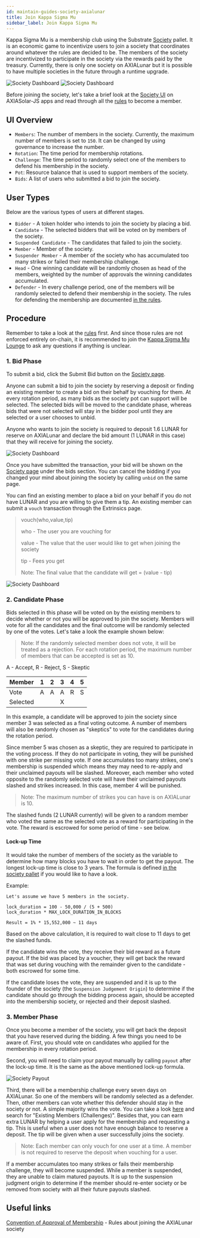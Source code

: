 ```yaml
---
id: maintain-guides-society-axialunar
title: Join Kappa Sigma Mu
sidebar_label: Join Kappa Sigma Mu
---
```


Kappa Sigma Mu is a membership club using the Substrate [Society](https://substrate.dev/rustdocs/latest/pallet_society/index.html) pallet. It is an economic game to incentivize users to join a society that coordinates around whatever the rules are decided to be. The members of the society are incentivized to participate in the society via the rewards paid by the treasury. Currently, there is only one society on AXIALunar but it is possible to have multiple societies in the future through a runtime upgrade.

![Society Dashboard](assets/axialunar/axialunar_society_page.png) ![Society Dashboard](assets/axialunar/axialunar_society_page2.png)

Before joining the society, let's take a brief look at the [Society UI](https://axiasolar.js.org/apps/#/society) on AXIASolar-JS apps and read through all the [rules](https://polkascan.io/pre/axialunar/transaction/0x948d3a4378914341dc7af9220a4c73acb2b3f72a70f14ee8089799da16d94c17) to become a member.

## UI Overview

- `Members`: The number of members in the society. Currently, the maximum number of members is set to `150`. It can be changed by using governance to increase the number.
- `Rotation`: The time period for membership rotations.
- `Challenge`: The time period to randomly select one of the members to defend his membership in the society.
- `Pot`: Resource balance that is used to support members of the society.
- `Bids`: A list of users who submitted a bid to join the society.

## User Types

Below are the various types of users at different stages.

- `Bidder` - A token holder who intends to join the society by placing a bid.
- `Candidate` - The selected bidders that will be voted on by members of the society.
- `Suspended Candidate` - The candidates that failed to join the society.
- `Member` - Member of the society.
- `Suspender Member` - A member of the society who has accumulated too many strikes or failed their membership challenge.
- `Head` - One winning candidate will be randomly chosen as head of the members, weighted by the number of approvals the winning candidates accumulated.
- `Defender` - In every challenge period, one of the members will be randomly selected to defend their membership in the society. The rules for defending the membership are documented [in the rules](https://polkascan.io/pre/axialunar/transaction/0x948d3a4378914341dc7af9220a4c73acb2b3f72a70f14ee8089799da16d94c17).

## Procedure

Remember to take a look at the [rules](https://polkascan.io/pre/axialunar/transaction/0x948d3a4378914341dc7af9220a4c73acb2b3f72a70f14ee8089799da16d94c17) first. And since those rules are not enforced entirely on-chain, it is recommended to join the [Kappa Sigma Mu Lounge](https://app.element.io/#/room/!BUmiAAnAYSRGarqwOt:matrix.axia.io) to ask any questions if anything is unclear.

### 1. Bid Phase

To submit a bid, click the Submit Bid button on the [Society page](https://ipfs.io/ipns/axialunar.dotapps.io/#/society).

Anyone can submit a bid to join the society by reserving a deposit or finding an existing member to create a bid on their behalf by vouching for them. At every rotation period, as many bids as the society pot can support will be selected. The selected bids will be moved to the candidate phase, whereas bids that were not selected will stay in the bidder pool until they are selected or a user chooses to unbid.

Anyone who wants to join the society is required to deposit 1.6 LUNAR for reserve on AXIALunar and declare the bid amount (1 LUNAR in this case) that they will receive for joining the society.

![Society Dashboard](assets/society/test_bid.jpg)

Once you have submitted the transaction, your bid will be shown on the [Society page](https://ipfs.io/ipns/axialunar.dotapps.io/#/society) under the bids section. You can cancel the bidding if you changed your mind about joining the society by calling `unbid` on the same page.

You can find an existing member to place a bid on your behalf if you do not have LUNAR and you are willing to give them a tip. An existing member can submit a `vouch` transaction through the Extrinsics page.

> vouch(who,value,tip)
>
> who - The user you are vouching for
>
> value - The value that the user would like to get when joining the society
>
> tip - Fees you get
>
> Note: The final value that the candidate will get = (value - tip)

![Society Dashboard](assets/society/vouch.jpg)

### 2. Candidate Phase

Bids selected in this phase will be voted on by the existing members to decide whether or not you will be approved to join the society. Members will vote for all the candidates and the final outcome will be randomly selected by one of the votes. Let's take a look the example shown below:

> Note: If the randomly selected member does not vote, it will be treated as a rejection. For each rotation period, the maximum number of members that can be accepted is set as 10.

A - Accept, R - Reject, S - Skeptic

| Member   | 1   | 2   | 3   | 4   | 5   |
| -------- | --- | --- | --- | --- | --- |
| Vote     | A   | A   | A   | R   | S   |
| Selected |     |     | X   |     |     |

In this example, a candidate will be approved to join the society since member 3 was selected as a final voting outcome. A number of members will also be randomly chosen as "skeptics" to vote for the candidates during the rotation period.

Since member 5 was chosen as a skeptic, they are required to participate in the voting process. If they do not participate in voting, they will be punished with one strike per missing vote. If one accumulates too many strikes, one's membership is suspended which means they may need to re-apply and their unclaimed payouts will be slashed. Moreover, each member who voted opposite to the randomly selected vote will have their unclaimed payouts slashed and strikes increased. In this case, member 4 will be punished.

> Note: The maximum number of strikes you can have is on AXIALunar is 10.

The slashed funds (2 LUNAR currently) will be given to a random member who voted the same as the selected vote as a reward for participating in the vote. The reward is escrowed for some period of time - see below.

#### Lock-up Time

It would take the number of members of the society as the variable to determine how many blocks you have to wait in order to get the payout. The longest lock-up time is close to 3 years. The formula is defined [in the society pallet](https://substrate.dev/rustdocs/latest/pallet_society/index.html) if you would like to have a look.

Example:

```
Let's assume we have 5 members in the society.

lock_duration = 100 - 50,000 / (5 + 500)
lock_duration * MAX_LOCK_DURATION_IN_BLOCKS

Result = 1% * 15,552,000 ~ 11 days
```

Based on the above calculation, it is required to wait close to 11 days to get the slashed funds.

If the candidate wins the vote, they receive their bid reward as a future payout. If the bid was placed by a voucher, they will get back the reward that was set during vouching with the remainder given to the candidate - both escrowed for some time.

If the candidate loses the vote, they are suspended and it is up to the founder of the society (the `Suspension Judgement Origin`) to determine if the candidate should go through the bidding process again, should be accepted into the membership society, or rejected and their deposit slashed.

### 3. Member Phase

Once you become a member of the society, you will get back the deposit that you have reserved during the bidding. A few things you need to be aware of. First, you should vote on candidates who applied for the membership in every rotation period.

Second, you will need to claim your payout manually by calling `payout` after the lock-up time. It is the same as the above mentioned lock-up formula.

![Society Payout](assets/society/payout.jpg)

Third, there will be a membership challenge every seven days on AXIALunar. So one of the members will be randomly selected as a defender. Then, other members can vote whether this defender should stay in the society or not. A simple majority wins the vote. You can take a look [here](https://polkascan.io/pre/axialunar/transaction/0x948d3a4378914341dc7af9220a4c73acb2b3f72a70f14ee8089799da16d94c17) and search for "Existing Members (Challenges)". Besides that, you can earn extra LUNAR by helping a user apply for the membership and requesting a tip. This is useful when a user does not have enough balance to reserve a deposit. The tip will be given when a user successfully joins the society.

> Note: Each member can only vouch for one user at a time. A member is not required to reserve the deposit when vouching for a user.

If a member accumulates too many strikes or fails their membership challenge, they will become suspended. While a member is suspended, they are unable to claim matured payouts. It is up to the suspension judgment origin to determine if the member should re-enter society or be removed from society with all their future payouts slashed.

## Useful links

[Convention of Approval of Membership](https://polkascan.io/pre/axialunar/transaction/0x948d3a4378914341dc7af9220a4c73acb2b3f72a70f14ee8089799da16d94c17) - Rules about joining the AXIALunar society
